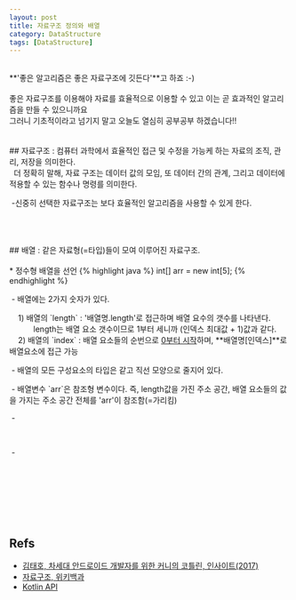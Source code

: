 ```yaml
---
layout: post
title: 자료구조 정의와 배열
category: DataStructure
tags: [DataStructure]
---
```


<br>
**'좋은 알고리즘은 좋은 자료구조에 깃든다'**고 하죠 :-)<br>
<br>
좋은 자료구조를 이용해야 자료를 효율적으로 이용할 수 있고 이는 곧 효과적인 알고리즘을 만들 수 있으니까요<br>
그러니 기초적이라고 넘기지 말고 오늘도 열심히 공부공부 하겠습니다!!<br>
<br>
<br>
## 자료구조
 : 컴퓨터 과학에서 효율적인 접근 및 수정을 가능케 하는 자료의 조직, 관리, 저장을 의미한다.<br>
&nbsp;&nbsp;더 정확히 말해, 자료 구조는 데이터 값의 모임, 또 데이터 간의 관계, 그리고 데이터에 적용할 수 있는 함수나 명령를 의미한다.<br>
 <p>&nbsp;-신중히 선택한 자료구조는 보다 효율적인 알고리즘을 사용할 수 있게 한다.</p> <br>
<br>
<br>
## 배열
 : 같은 자료형(=타입)들이 모여 이루어진 자료구조.<br>
<br>
 * 정수형 배열을 선언
{% highlight java %}
   int[] arr = new int[5];
{% endhighlight %} 
<br>
 <p>&nbsp;- 배열에는 2가지 숫자가 있다.</p>
 &nbsp;&nbsp;&nbsp; 1) 배열의 `length` : '배열명.length'로 접근하며 배열 요수의 갯수를 나타낸다.<br>
 &nbsp;&nbsp;&nbsp;&nbsp;&nbsp;&nbsp;&nbsp;&nbsp;&nbsp;&nbsp; length는 배열 요소 갯수이므로 1부터 세니까 (인덱스 최대값 + 1)값과 같다.<br>
 &nbsp;&nbsp;&nbsp; 2) 배열의 `index` : 배열 요소들의 순번으로 <u>0부터 시작</u>하며, **배열명[인덱스]**로 배열요소에 접근 가능<br>
 
 <p>&nbsp;- 배열의 모든 구성요소의 타입은 같고 직선 모양으로 줄지어 있다.</p>
 <p>&nbsp;- 배열변수 `arr`은 참조형 변수이다. 즉, length값을 가진 주소 공간, 배열 요소들의 값을 가지는 주소 공간 전체를 'arr'이 참조함(=가리킴)</p>
 <p>&nbsp;-</p><br>
 <p>&nbsp;-</p><br>
<br>

<br><br><br>

## Refs

* [김태호, 차세대 안드로이드 개발자를 위한 커니의 코틀린, 인사이트(2017)](https://book.naver.com/bookdb/book_detail.nhn?bid=12801360)
* [자료구조, 위키백과](https://ko.wikipedia.org/wiki/%EC%9E%90%EB%A3%8C_%EA%B5%AC%EC%A1%B0)
* [Kotlin API](https://kotlinlang.org/api/latest/jvm/stdlib/)
